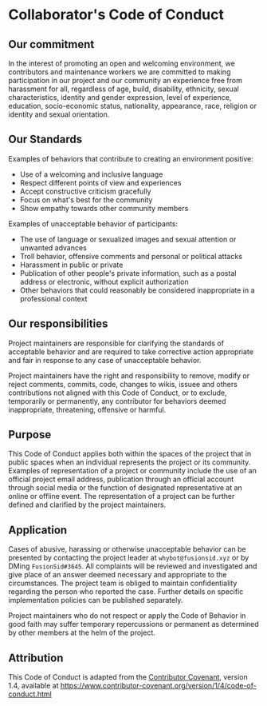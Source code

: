 
# Collaborator's Code of Conduct

## Our commitment

In the interest of promoting an open and welcoming environment, we
contributors and maintenance workers we are committed to making participation in our
project and our community an experience free from harassment for
all, regardless of age, build, disability, ethnicity,
sexual characteristics, identity and gender expression, level of
experience, education, socio-economic status, nationality, appearance, race,
religion or identity and sexual orientation.

## Our Standards

Examples of behaviors that contribute to creating an environment
positive:

* Use of a welcoming and inclusive language
* Respect different points of view and experiences
* Accept constructive criticism gracefully
* Focus on what's best for the community
* Show empathy towards other community members

Examples of unacceptable behavior of participants:

* The use of language or sexualized images and sexual attention or
  unwanted advances
* Troll behavior, offensive comments and personal or political attacks
* Harassment in public or private
* Publication of other people's private information, such as a postal address or
  electronic, without explicit authorization
* Other behaviors that could reasonably be considered
  inappropriate in a professional context

## Our responsibilities

Project maintainers are responsible for clarifying the standards of
acceptable behavior and are required to take corrective action
appropriate and fair in response to any case of unacceptable behavior.

Project maintainers have the right and responsibility to remove,
modify or reject comments, commits, code, changes to wikis, issuee and others
contributions not aligned with this Code of Conduct, or to exclude,
temporarily or permanently, any contributor for
behaviors deemed inappropriate, threatening, offensive or harmful.

## Purpose

This Code of Conduct applies both within the spaces of the
project that in public spaces when an individual represents the project
or its community. Examples of representation of a project or community
include the use of an official project email address, publication
through an official account through social media or the function of
designated representative at an online or offline event. The representation of a
project can be further defined and clarified by the project maintainers.

## Application

Cases of abusive, harassing or otherwise unacceptable behavior can
be presented by contacting the project leader at 
`whybot@fusionsid.xyz` or by DMing `FusionSid#3645`. All complaints will be reviewed and investigated and give
place of an answer deemed necessary and appropriate to the circumstances. The
project team is obliged to maintain confidentiality regarding
the person who reported the case.
Further details on specific implementation policies can be
published separately.

Project maintainers who do not respect or apply the Code of 
Behavior in good faith may suffer temporary repercussions or
permanent as determined by other members at the helm of the project.

## Attribution

This Code of Conduct is adapted from the [Contributor Covenant][homepage],
version 1.4, available at https://www.contributor-covenant.org/version/1/4/code-of-conduct.html

[ homepage ]: https://www.contributor-covenant.org
